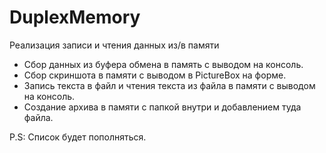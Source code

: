# DuplexMemory
Реализация записи и чтения данных из/в памяти

* Сбор данных из буфера обмена в память с выводом на консоль.
* Сбор скриншота в памяти с выводом в PictureBox на форме.
* Запись текста в файл и чтения текста из файла в памяти с выводом на консоль.
* Создание архива в памяти с папкой внутри и добавлением туда файла.

P.S: Список будет пополняться.
